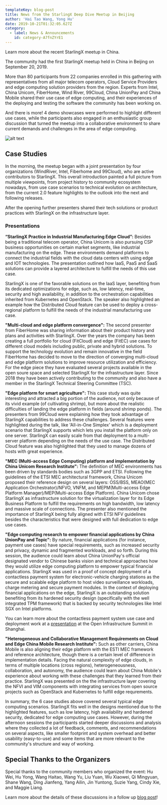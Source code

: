 ```yaml
---
templateKey: blog-post
title: News from the StarlingX Deep Dive Meetup in Beijing
author: 'Hai Tao Wang, Yong Hu'
date: 2019-10-21T01:32:05.627Z
category: 
  - label: News & Announcements
    id: category-A7fnZYrE1
---
```


Learn more about the recent StarlingX meetup in China. <!-- more -->

The community had the first StarlingX meetup held in China in Beijing on September 20, 2019.

More than 80 participants from 22 companies enrolled in this gathering with representatives from all major telecom operators, Cloud Service Providers and edge computing solution providers from the region. Experts from Intel, China Unicom, FiberHome, Wind River, 99Cloud, China UnionPay and China Mobile shared their use case of edge computing, and their experiences of the deploying and testing the software the community has been working on.

And there is more! 4 demo showcases were performed to highlight different use cases, while the participants also engaged in an enthusiastic group discussion that turned the meetup into a collaborative environment to share current demands and challenges in the area of edge computing.

![alt text](/img/stx-beijing-meetup-september.png)

## Case Studies

In the morning, the meetup began with a joint presentation by four organizations (WindRiver, Intel, Fiberhome and 99Cloud), who are active contributors to StarlingX. This overall introduction painted a full picture from multiple viewpoints, from project history to community ecosystem nowadays, from use case scenarios to technical evolution on architecture, from the current 2.0 feature highlights to the outlook into the next and following releases.

After the opening further presenters shared their tech solutions or product practices with StarlingX on the infrastructure layer.

### Presentations

**“StarlingX Practice in Industrial Manufacturing Edge Cloud”:**
Besides being a traditional telecom operator, China Unicom is also pursuing CSP business opportunities on certain market segments, like industrial manufacturing on the edge. These environments demand platforms to connect the industrial fields with the cloud data centers with using edge and IOT technologies. The presentation outlined how IaaS, PaaS and SaaS solutions can provide a layered architecture to fulfill the needs of this use case.

StarlingX is one of the favorable solutions on the IaaS layer, benefiting from its dedicated optimizations for edge, such as, low latency, real-time, security and high availability, in addition to the orchestration capabilities inherited from Kubernetes and OpenStack. The speaker also highlighted an example how the Distributed Cloud feature can be used to deploy a cross-regional platform to fulfill the needs of the industrial manufacturing use case.

**"Multi-cloud and edge platform convergence":**
The second presenter from FiberHome was sharing information about their product history and plans and activities with StarlingX. Over the years the company has been creating a full portfolio for cloud (FitCloud) and edge (FitEC) use cases for different cloud models including public, private and hybrid solutions. To support the technology evolution and remain innovative in the field FiberHome has decided to move to the direction of converging multi-cloud and edge platform solutions to improve resource utilization and efficiency. For the edge piece they have evaluated several projects available in the open soure space and selected StarlingX for the infrastructure layer. Since 2018 they have been actively contributing to the community and also have a member in the StarlingX Technical Steering Committee (TSC).

**"Edge platform for smart agriculture":**
This case study was quite interesting and attracted a big portion of the audience, not only because of its vivid example (of cultivating shrimp), but more about the realistic difficulties of landing the edge platform in fields (around shrimp ponds). The presenters from 99Cloud were explaining how they took advantage of StarlingX capabilities to address these challenges. Several features were highlighted during the talk, like 'All-in-One Simplex' which is a deployment scenario that StarlingX supports which lets you install the platform only on one server. StarlingX can easily scale from that deployment to a multi-server platform depending on the needs of the use case. The Distributed Cloud feature was also highlighted that they used to manage dozens of hosts with great experience.

**"MEC (Multi-access Edge Computing) platform and implementation by China Unicom Research Institute":**
The definition of MEC environments has been driven by standards bodies such as 3GPP and ETSI. Following the guidelines of the ETSI MEC architectural framework, China Unicom proposed their reference design on several layers: OSS/BSS, MEAO(MEC Application Orchestrator)/NFVO, VNFM, and MEPM(Multi-access Edge Platform Manager)/MEP(Multi-access Edge Platform). China Unicom chose StarlingX as infrastructure solution for the virtualization layer for its Edge Business Platform to fulfill the requirements on high bandwidth, low latency and massive scale of connections. The presenter also mentioned the importance of StarlingX being fully aligned with ETSI NFV guidelines besides the characteristics that were designed with full dedication to edge use cases. 

**"Edge computing research to empower financial applications by China UnionPay and Topic":**
By nature, financial applications (for instance, payment use cases) have special requirements, such as increased security and privacy, dynamic and fragmented workloads, and so forth. During this session, the audience could learn about China UnionPay's official designated vendor to Chinese banks vision and technical approaches how they would utilize edge computing platform to empower typical financial applications. StarlingX was used in a proof of concept deployment of a contactless payment system for electronic-vehicle charging stations as the secure and scalable edge platform to host video surveillance workloads, charge metering and secure payment modules. In the context of deploying financial applications on the edge, StarlingX is an outstanding solution benefiting from its hardened security design (specifically with the well integrated TPM framework) that is backed by security technologies like Intel SGX on Intel platforms.

You can learn more about the contactless payment system use case and deployment work at a [presentation](https://www.openstack.org/summit/shanghai-2019/summit-schedule/events/23945/secured-edge-infrastructure-for-contactless-payment-system) at the Open Infrastructure Summit in Shanghai.

**"Heterogeneous and Collaborative Management Requirements on Cloud and Edge China Mobile Research Institute":**
Such as other carriers, China Mobile is also aligning their edge platform with the ESTI MEC framework and reference architecture, though there is a certain level of difference in implementation details. Facing the natural complexity of edge clouds, in terms of multiple locations (cross regions), heterogeneousness, collaboration, and autonomy, the audience could learn about China Mobile's experience about working with these challenges that they learned from their practice. StarlingX was presented on the the infrastructure layer covering the NFVI and VIM components with integrating services from open source projects such as OpenStack and Kubernetes to fulfill edge requrements.

In summary, the 6 case studies above covered several typical edge computing scenarios. StarlingX fits well in the designs mentioned due to the highlighted features, such as low latency, high availability and hardened security, dedicated for edge computing use cases. However, during the afternoon sessions the participants started deeper discussions and analysis where they collected a lot of feedback, comments, and recommendations on several aspects, like smaller footprint and system overhead and better usability (easy-to-use) and some items that are more relevant to the community's structure and way of working.

## Special Thanks to the Organizers

Special thanks to the community members who organized the event: Hu Wei, Hu Yong, Wang Haitao, Wang Yu, Liu Yuan, Wu Xiaowei, Qi Mingyuan, Shane Wang, Ding Jianfeng, Yang Ailin, Jin Yuntong, Suzie Yang, Cindy Xie, and Maggie Liang.

Learn more about the details of these discussions in a follow up [blog post](https://www.starlingx.io/blog/starlingx-meetup-september-2019-2.html)!
